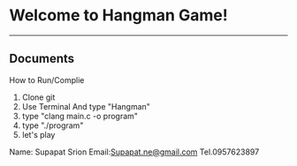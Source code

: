 Welcome to Hangman Game!
===================

----------


Documents
-------------

How to Run/Complie
1. Clone git
2. Use Terminal And type "Hangman"
3. type "clang main.c -o program"
4. type "./program"
5. let's play

Name: Supapat Srion 
Email:Supapat.ne@gmail.com
Tel.0957623897







































































































































































































































































